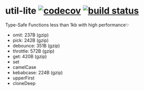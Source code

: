 # util-lite [![codecov](https://img.shields.io/codecov/c/github/orekish/util-lite)](https://app.codecov.io/gh/OrekiSH/util-lite/branch/main) [![build status](https://github.com/orekish/util-lite/actions/workflows/ci.yml/badge.svg?branch=main)](https://github.com/orekish/util-lite/actions/workflows/ci.yml)

Type-Safe Functions less than 1kb with high performance✨

- omit: 237B (gzip)
- pick: 242B (gzip)
- debounce: 351B (gzip)
- throttle: 572B (gzip)
- get: 420B (gzip)
- set
- camelCase
- kebabcase: 224B (gzip)
- upperFirst
- cloneDeep
